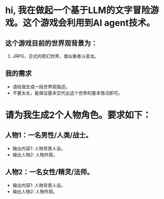 
# hi, 我在做起一个基于LLM的文字冒险游戏。这个游戏会利用到AI agent技术。

## 这个游戏目前的世界观背景为：
1. JRPG，日式的奇幻世界，类似勇者斗恶龙。

## 我的需求
- 请给我生成一段世界观描述。
- 不要太长，能保证基本交代出这个世界的基本情况即可。




# 请为我生成2个人物角色。要求如下：

## 人物1：一名男性/人类/战士。
- 输出内容1: 人物背景人设。
- 输出人物2: 人物外观。

## 人物2：一名女性/精灵/法师。
- 输出内容1: 人物背景人设。
- 输出人物2: 人物外观。